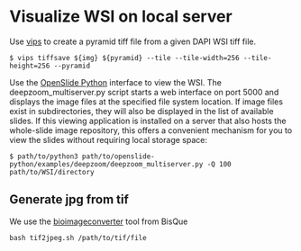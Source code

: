 # Visualize WSI on local server

Use [vips](https://github.com/libvips/libvips) to create a pyramid tiff file from a given DAPI WSI tiff file.
```
$ vips tiffsave ${img} ${pyramid} --tile --tile-width=256 --tile-height=256 --pyramid
```

Use the [OpenSlide Python](https://github.com/openslide/openslide-python) interface to view the WSI.
The deepzoom_multiserver.py script starts a web interface on port 5000 and displays the image files at the specified file system location.
If image files exist in subdirectories, they will also be displayed in the list of available slides.
If this viewing application is installed on a server that also hosts the whole-slide image repository, this offers a convenient mechanism for you to view the slides without requiring local storage space:
```
$ path/to/python3 path/to/openslide-python/examples/deepzoom/deepzoom_multiserver.py -Q 100 path/to/WSI/directory
```

## Generate jpg from tif
We use the [bioimageconverter](https://bitbucket.org/dimin/bioimageconvert/wiki/Home) tool from BisQue
```
bash tif2jpeg.sh /path/to/tif/file
```